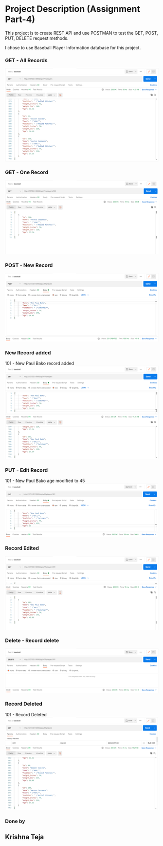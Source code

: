 # Project Description (Assignment Part-4)
This project is to create REST API and use POSTMAN to test the GET, POST, PUT, DELETE request methods.

I chose to use Baseball Player Information database for this project.

### GET - All Records
![DB_Table](screenshots/SS_1_All_Records.PNG)

### GET - One Record
![postman](screenshots/SS_2_Get_one_record.PNG)

### POST - New Record
![postman](screenshots/SS_3_Post_Add_Record.PNG)

### New Record added
101 - New Paul Bako record added
![postman](screenshots/SS_3_Record_Added.PNG)

### PUT - Edit Record
101 - New Paul Bako age modified to 45
![postman](screenshots/SS_4_Put.PNG)

### Record Edited
![postman](screenshots/SS_4_Record_Updated.PNG)

### Delete - Record delete
![postman](screenshots/SS_5_Delete.PNG)

### Record Deleted
101 - Record Deleted
![postman](screenshots/SS_5_Delete_Record.PNG)


### Done by
## Krishna Teja
